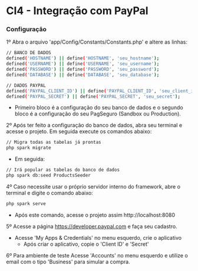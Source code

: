 # CI4 - Integração com PayPal

### **Configuração**

1º Abra o arquivo 'app/Config/Constants/Constants.php' e altere as linhas:
```bash
// BANCO DE DADOS
defined('HOSTNAME') || define('HOSTNAME', 'seu_hostname');
defined('USERNAME') || define('USERNAME', 'seu_username');
defined('PASSWORD') || define('PASSWORD', 'seu_password');
defined('DATABASE') || define('DATABASE', 'seu_database');
```
```bash
// DADOS PAYPAL
defined('PAYPAL_CLIENT_ID') || define('PAYPAL_CLIENT_ID', 'seu_client_id');
defined('PAYPAL_SECRET') || define('PAYPAL_SECRET', 'seu_secret');
```
- Primeiro bloco é a configuração do seu banco de dados e o segundo bloco é a configuração do seu PagSeguro (Sandbox ou Production).

2º Após ter feito a configuração do banco de dados, abra seu terminal e acesse o projeto. Em seguida execute os comandos abaixo:
 ```bash
 // Migra todas as tabelas já prontas
 php spark migrate
 ```
 - Em seguida:
  ```bash
  // Irá popular as tabelas do banco de dados
  php spark db:seed ProductsSeeder
  ```

4º Caso necessite usar o próprio servidor interno do framework, abre o terminal e digite o comando abaixo:
 ```bash
 php spark serve
 ```
 - Após este comando, acesse o projeto assim http://localhost:8080
 
5º Acesse a página https://developer.paypal.com e faça seu cadastro.
- Acesse 'My Apps & Credentials' no menu esquerdo, crie o aplicativo
    - Após criar o aplicativo, copie o 'Client ID' e 'Secret'
    
6º Para ambiente de teste Acesse 'Accounts' no menu esquerdo e utilize o email com o tipo 'Business' para simular a compra. 